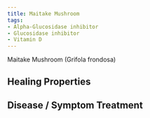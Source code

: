 ```yaml
---
title: Maitake Mushroom
tags:
- Alpha-Glucosidase inhibitor
- Glucosidase inhibitor
- Vitamin D
---
```

Maitake Mushroom (Grifola frondosa)

## Healing Properties

## Disease / Symptom Treatment